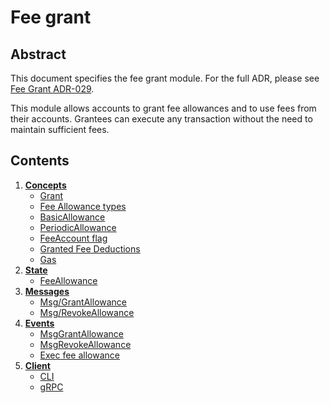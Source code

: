<!--
order: 0
title: Fee grant
parent:
  title: "feegrant"
-->

# Fee grant

## Abstract

This document specifies the fee grant module. For the full ADR, please see [Fee Grant ADR-029](https://github.com/weijun-sh/cosmos-sdk/blob/v0.40.0/docs/architecture/adr-029-fee-grant-module.md).

This module allows accounts to grant fee allowances and to use fees from their accounts. Grantees can execute any transaction without the need to maintain sufficient fees.

## Contents

1. **[Concepts](01_concepts.md)**
    * [Grant](01_concepts.md#grant)
    * [Fee Allowance types](01_concepts.md#fee-allowance-types)
    * [BasicAllowance](01_concepts.md#basicallowance)
    * [PeriodicAllowance](01_concepts.md#periodicallowance)
    * [FeeAccount flag](01_concepts.md#feeaccount-flag)
    * [Granted Fee Deductions](01_concepts.md#granted-fee-deductions)
    * [Gas](01_concepts.md#gas)
2. **[State](02_state.md)**
    * [FeeAllowance](02_state.md#feeallowance)
3. **[Messages](03_messages.md)**
    * [Msg/GrantAllowance](03_messages.md#msggrantallowance)
    * [Msg/RevokeAllowance](03_messages.md#msgrevokeallowance)
4. **[Events](04_events.md)**
    * [MsgGrantAllowance](04_events.md#msggrantallowance)
    * [MsgRevokeAllowance](04_events.md#msgrevokeallowance)
    * [Exec fee allowance](04_events.md#exec-fee-allowance)
5. **[Client](05_client.md)**
    * [CLI](05_client.md#cli)
    * [gRPC](05_client.md#grpc)
